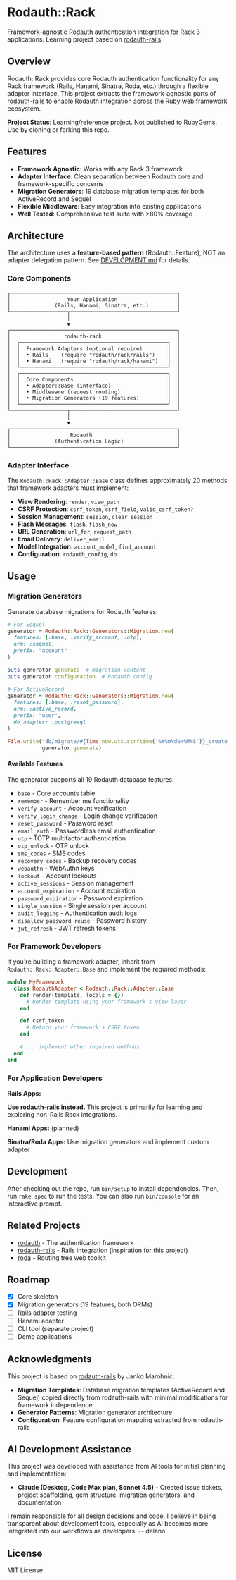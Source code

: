 # Rodauth::Rack

Framework-agnostic [Rodauth](http://rodauth.jeremyevans.net) authentication integration for Rack 3 applications. Learning project based on [rodauth-rails](https://github.com/janko/rodauth-rails).

## Overview

Rodauth::Rack provides core Rodauth authentication functionality for any Rack framework (Rails, Hanami, Sinatra, Roda, etc.) through a flexible adapter interface. This project extracts the framework-agnostic parts of [rodauth-rails](https://github.com/janko/rodauth-rails) to enable Rodauth integration across the Ruby web framework ecosystem.

**Project Status**: Learning/reference project. Not published to RubyGems. Use by cloning or forking this repo.

## Features

- **Framework Agnostic**: Works with any Rack 3 framework
- **Adapter Interface**: Clean separation between Rodauth core and framework-specific concerns
- **Migration Generators**: 19 database migration templates for both ActiveRecord and Sequel
- **Flexible Middleware**: Easy integration into existing applications
- **Well Tested**: Comprehensive test suite with >80% coverage

## Architecture

The architecture uses a **feature-based pattern** (Rodauth::Feature), NOT an adapter delegation pattern. See [DEVELOPMENT.md](DEVELOPMENT.md) for details.

### Core Components

```text
┌─────────────────────────────────────────────────────┐
│                  Your Application                   │
│              (Rails, Hanami, Sinatra, etc.)         │
└──────────────────┬──────────────────────────────────┘
                   │
                   ▼
┌─────────────────────────────────────────────────────┐
│                 rodauth-rack                        │
│  ┌───────────────────────────────────────────────┐  │
│  │  Framework Adapters (optional require)        │  │
│  │  • Rails    (require "rodauth/rack/rails")    │  │
│  │  • Hanami   (require "rodauth/rack/hanami")   │  │
│  └───────────────────────────────────────────────┘  │
│  ┌───────────────────────────────────────────────┐  │
│  │  Core Components                              │  │
│  │  • Adapter::Base (interface)                  │  │
│  │  • Middleware (request routing)               │  │
│  │  • Migration Generators (19 features)         │  │
│  └───────────────────────────────────────────────┘  │
└──────────────────┬──────────────────────────────────┘
                   │
                   ▼
┌─────────────────────────────────────────────────────┐
│                   Rodauth                           │
│              (Authentication Logic)                 │
└─────────────────────────────────────────────────────┘
```

### Adapter Interface

The `Rodauth::Rack::Adapter::Base` class defines approximately 20 methods that framework adapters must implement:

- **View Rendering**: `render`, `view_path`
- **CSRF Protection**: `csrf_token`, `csrf_field`, `valid_csrf_token?`
- **Session Management**: `session`, `clear_session`
- **Flash Messages**: `flash`, `flash_now`
- **URL Generation**: `url_for`, `request_path`
- **Email Delivery**: `deliver_email`
- **Model Integration**: `account_model`, `find_account`
- **Configuration**: `rodauth_config`, `db`

## Usage

### Migration Generators

Generate database migrations for Rodauth features:

```ruby
# For Sequel
generator = Rodauth::Rack::Generators::Migration.new(
  features: [:base, :verify_account, :otp],
  orm: :sequel,
  prefix: "account"
)

puts generator.generate  # migration content
puts generator.configuration  # Rodauth config

# For ActiveRecord
generator = Rodauth::Rack::Generators::Migration.new(
  features: [:base, :reset_password],
  orm: :active_record,
  prefix: "user",
  db_adapter: :postgresql
)

File.write("db/migrate/#{Time.now.utc.strftime('%Y%m%d%H%M%S')}_create_rodauth.rb",
           generator.generate)
```

#### Available Features

The generator supports all 19 Rodauth database features:

- `base` - Core accounts table
- `remember` - Remember me functionality
- `verify_account` - Account verification
- `verify_login_change` - Login change verification
- `reset_password` - Password reset
- `email_auth` - Passwordless email authentication
- `otp` - TOTP multifactor authentication
- `otp_unlock` - OTP unlock
- `sms_codes` - SMS codes
- `recovery_codes` - Backup recovery codes
- `webauthn` - WebAuthn keys
- `lockout` - Account lockouts
- `active_sessions` - Session management
- `account_expiration` - Account expiration
- `password_expiration` - Password expiration
- `single_session` - Single session per account
- `audit_logging` - Authentication audit logs
- `disallow_password_reuse` - Password history
- `jwt_refresh` - JWT refresh tokens

### For Framework Developers

If you're building a framework adapter, inherit from `Rodauth::Rack::Adapter::Base` and implement the required methods:

```ruby
module MyFramework
  class RodauthAdapter < Rodauth::Rack::Adapter::Base
    def render(template, locals = {})
      # Render template using your framework's view layer
    end

    def csrf_token
      # Return your framework's CSRF token
    end

    # ... implement other required methods
  end
end
```

### For Application Developers

**Rails Apps:**

**Use [rodauth-rails](https://github.com/janko/rodauth-rails) instead.** This project is primarily for learning and exploring non-Rails Rack integrations.

**Hanami Apps:** (planned)

**Sinatra/Roda Apps:** Use migration generators and implement custom adapter

## Development

After checking out the repo, run `bin/setup` to install dependencies. Then, run `rake spec` to run the tests. You can also run `bin/console` for an interactive prompt.

## Related Projects

- [rodauth](https://github.com/jeremyevans/rodauth) - The authentication framework
- [rodauth-rails](https://github.com/janko/rodauth-rails) - Rails integration (inspiration for this project)
- [roda](https://github.com/jeremyevans/roda) - Routing tree web toolkit

## Roadmap

- [x] Core skeleton
- [x] Migration generators (19 features, both ORMs)
- [ ] Rails adapter testing
- [ ] Hanami adapter
- [ ] CLI tool (separate project)
- [ ] Demo applications

## Acknowledgments

This project is based on [rodauth-rails](https://github.com/janko/rodauth-rails) by Janko Marohnić:

- **Migration Templates**: Database migration templates (ActiveRecord and Sequel) copied directly from rodauth-rails with minimal modifications for framework independence
- **Generator Patterns**: Migration generator architecture
- **Configuration**: Feature configuration mapping extracted from rodauth-rails

## AI Development Assistance

This project was developed with assistance from AI tools for initial planning and implementation:

- **Claude (Desktop, Code Max plan, Sonnet 4.5)** - Created issue tickets, project scaffolding, gem structure, migration generators, and documentation

I remain responsible for all design decisions and code. I believe in being transparent about development tools, especially as AI becomes more integrated into our workflows as developers. -- delano

## License

MIT License
